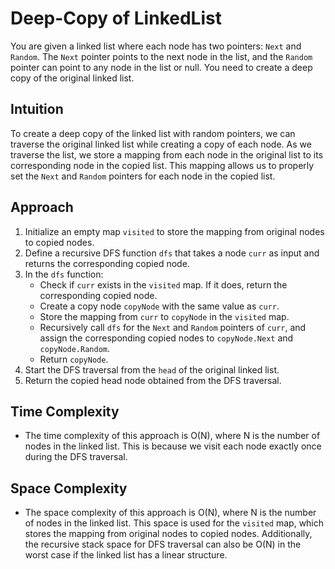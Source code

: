 # Deep-Copy of LinkedList
You are given a linked list where each node has two pointers: `Next` and `Random`. The `Next` pointer points to the next node in the list, and the `Random` pointer can point to any node in the list or null. You need to create a deep copy of the original linked list.

## Intuition
To create a deep copy of the linked list with random pointers, we can traverse the original linked list while creating a copy of each node. As we traverse the list, we store a mapping from each node in the original list to its corresponding node in the copied list. This mapping allows us to properly set the `Next` and `Random` pointers for each node in the copied list.

## Approach
1. Initialize an empty map `visited` to store the mapping from original nodes to copied nodes.
2. Define a recursive DFS function `dfs` that takes a node `curr` as input and returns the corresponding copied node.
3. In the `dfs` function:
   - Check if `curr` exists in the `visited` map. If it does, return the corresponding copied node.
   - Create a copy node `copyNode` with the same value as `curr`.
   - Store the mapping from `curr` to `copyNode` in the `visited` map.
   - Recursively call `dfs` for the `Next` and `Random` pointers of `curr`, and assign the corresponding copied nodes to `copyNode.Next` and `copyNode.Random`.
   - Return `copyNode`.
4. Start the DFS traversal from the `head` of the original linked list.
5. Return the copied head node obtained from the DFS traversal.

## Time Complexity
- The time complexity of this approach is O(N), where N is the number of nodes in the linked list. This is because we visit each node exactly once during the DFS traversal.

## Space Complexity
- The space complexity of this approach is O(N), where N is the number of nodes in the linked list. This space is used for the `visited` map, which stores the mapping from original nodes to copied nodes. Additionally, the recursive stack space for DFS traversal can also be O(N) in the worst case if the linked list has a linear structure.
